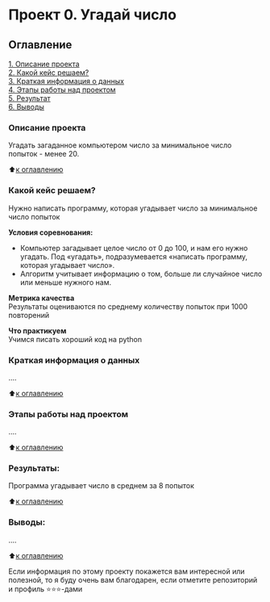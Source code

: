 # Проект 0. Угадай число

## Оглавление  
[1. Описание проекта](https://github.com/staridmit1/SF_data_science/blob/main/practice_01_python-08/README.md#Описание-проекта)  
[2. Какой кейс решаем?](https://github.com/staridmit1/SF_data_science/blob/main/practice_01_python-08/README.md#Какой-кейс-решаем)  
[3. Краткая информация о данных](https://github.com/staridmit1/SF_data_science/blob/main/practice_01_python-08/README.md#Краткая-информация-о-данных)  
[4. Этапы работы над проектом](https://github.com/staridmit1/SF_data_science/blob/main/practice_01_python-08/README.md#Этапы-работы-над-проектом)  
[5. Результат](https://github.com/staridmit1/SF_data_science/blob/main/practice_01_python-08/README.mdmd#Результат)    
[6. Выводы](https://github.com/staridmit1/SF_data_science/blob/main/practice_01_python-08/README.md#Выводы) 

### Описание проекта    
Угадать загаданное компьютером число за минимальное число попыток - менее 20.

:arrow_up:[к оглавлению](https://github.com/staridmit1/SF_data_science/blob/main/practice_01_python-08/README.md#Оглавление)


### Какой кейс решаем?    
Нужно написать программу, которая угадывает число за минимальное число попыток

**Условия соревнования:**  
- Компьютер загадывает целое число от 0 до 100, и нам его нужно угадать. Под «угадать», подразумевается «написать программу, которая угадывает число».
- Алгоритм учитывает информацию о том, больше ли случайное число или меньше нужного нам.

**Метрика качества**     
Результаты оцениваются по среднему количеству попыток при 1000 повторений

**Что практикуем**     
Учимся писать хороший код на python


### Краткая информация о данных
....
  
:arrow_up:[к оглавлению](https://github.com/staridmit1/SF_data_science/blob/main/practice_01_python-08/README.md#Оглавление)


### Этапы работы над проектом  
....

:arrow_up:[к оглавлению](https://github.com/staridmit1/SF_data_science/blob/main/practice_01_python-08/README.md#Оглавление)


### Результаты:  
Программа угадывает число в среднем за 8 попыток

:arrow_up:[к оглавлению](https://github.com/staridmit1/SF_data_science/blob/main/practice_01_python-08/README.md#Оглавление)


### Выводы:  
....

:arrow_up:[к оглавлению](https://github.com/staridmit1/SF_data_science/blob/main/practice_01_python-08/README.md#Оглавление)


Если информация по этому проекту покажется вам интересной или полезной, то я буду очень вам благодарен, если отметите репозиторий и профиль ⭐️⭐️⭐️-дами